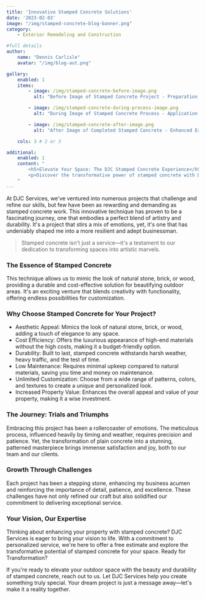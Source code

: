 ```yaml
---
title: 'Innovative Stamped Concrete Solutions'
date: '2023-02-03'
image: "/img/stamped-concrete-blog-banner.png"
category:
    - Exterior Remodeling and Construction

#full details
author:
    name: "Dennis Carlisle"
    avatar: "/img/blog-aut.png"

gallery:
    enabled: 1
    items:
        - image: /img/stamped-concrete-before-image.png
          alt: "Before Image of Stamped Concrete Project - Preparation Stage"

        - image: /img/stamped-concrete-during-process-image.png
          alt: "During Image of Stamped Concrete Process - Application Techniques"

        - image: /img/stamped-concrete-after-image.png
          alt: "After Image of Completed Stamped Concrete - Enhanced Exterior Beauty"

    cols: 3 # 2 or 3

additional:
    enabled: 1
    content: "
        <h5>Elevate Your Space: The DJC Stamped Concrete Experience</h5>
        <p>Discover the transformative power of stamped concrete with DJC Services in our latest article. Dive into the journey of mastering this intricate craft, from the challenges that shaped our expertise to the satisfaction of bringing our clients' visions to life. Learn about the endless design possibilities stamped concrete offers for your outdoor spaces. Ready for a makeover? Contact DJC Services for a free estimate and start your transformation today.</p>
    "
---
```


At DJC Services, we've ventured into numerous projects that challenge and refine our skills, but few have been as rewarding and demanding as stamped concrete work. This innovative technique has proven to be a fascinating journey, one that embodies a perfect blend of artistry and durability. It's a project that stirs a mix of emotions, yet, it's one that has undeniably shaped me into a more resilient and adept businessman.

> Stamped concrete isn't just a service—it's a testament to our dedication to transforming spaces into artistic marvels.

### The Essence of Stamped Concrete

This technique allows us to mimic the look of natural stone, brick, or wood, providing a durable and cost-effective solution for beautifying outdoor areas. It's an exciting venture that blends creativity with functionality, offering endless possibilities for customization.

### Why Choose Stamped Concrete for Your Project?

- Aesthetic Appeal: Mimics the look of natural stone, brick, or wood, adding a touch of elegance to any space.
- Cost Efficiency: Offers the luxurious appearance of high-end materials without the high costs, making it a budget-friendly option.
- Durability: Built to last, stamped concrete withstands harsh weather, heavy traffic, and the test of time.
- Low Maintenance: Requires minimal upkeep compared to natural materials, saving you time and money on maintenance.
- Unlimited Customization: Choose from a wide range of patterns, colors, and textures to create a unique and personalized look.
- Increased Property Value: Enhances the overall appeal and value of your property, making it a wise investment.

### The Journey: Trials and Triumphs

Embracing this project has been a rollercoaster of emotions. The meticulous process, influenced heavily by timing and weather, requires precision and patience. Yet, the transformation of plain concrete into a stunning, patterned masterpiece brings immense satisfaction and joy, both to our team and our clients.

### Growth Through Challenges

Each project has been a stepping stone, enhancing my business acumen and reinforcing the importance of detail, patience, and excellence. These challenges have not only refined our craft but also solidified our commitment to delivering exceptional service.

### Your Vision, Our Expertise

Thinking about enhancing your property with stamped concrete? DJC Services is eager to bring your vision to life. With a commitment to personalized service, we're here to offer a free estimate and explore the transformative potential of stamped concrete for your space.
Ready for Transformation?

If you're ready to elevate your outdoor space with the beauty and durability of stamped concrete, reach out to us. Let DJC Services help you create something truly special. Your dream project is just a message away—let's make it a reality together.